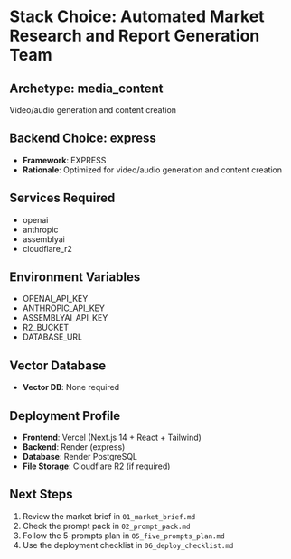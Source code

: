 # Stack Choice: Automated Market Research and Report Generation Team

## Archetype: media_content
Video/audio generation and content creation

## Backend Choice: express
- **Framework**: EXPRESS
- **Rationale**: Optimized for video/audio generation and content creation

## Services Required
- openai
- anthropic
- assemblyai
- cloudflare_r2

## Environment Variables
- OPENAI_API_KEY
- ANTHROPIC_API_KEY
- ASSEMBLYAI_API_KEY
- R2_BUCKET
- DATABASE_URL

## Vector Database
- **Vector DB**: None required

## Deployment Profile
- **Frontend**: Vercel (Next.js 14 + React + Tailwind)
- **Backend**: Render (express)
- **Database**: Render PostgreSQL
- **File Storage**: Cloudflare R2 (if required)

## Next Steps
1. Review the market brief in `01_market_brief.md`
2. Check the prompt pack in `02_prompt_pack.md`
3. Follow the 5-prompts plan in `05_five_prompts_plan.md`
4. Use the deployment checklist in `06_deploy_checklist.md`
